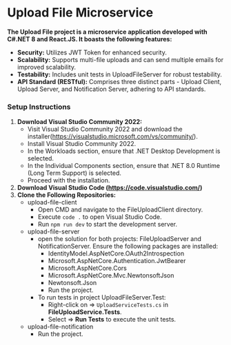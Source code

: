 # Upload File Microservice

**The Upload File project is a microservice application developed with C#.NET 8 and React.JS. It boasts the following features:**

* **Security:** Utilizes JWT Token for enhanced security.
* **Scalability:** Supports multi-file uploads and can send multiple emails for improved scalability.
* **Testability:** Includes unit tests in UploadFileServer for robust testability.
* **API Standard (RESTful):** Comprises three distinct parts - Upload Client, Upload Server, and Notification Server, adhering to API standards.

### Setup Instructions
1. **Download Visual Studio Community 2022:**
   - Visit Visual Studio Community 2022 and download the installer(https://visualstudio.microsoft.com/vs/community/).
   - Install Visual Studio Community 2022.
   - In the Workloads section, ensure that .NET Desktop Development is selected.
   - In the Individual Components section, ensure that .NET 8.0 Runtime (Long Term Support) is selected.
   - Proceed with the installation.
2. **Download Visual Studio Code (https://code.visualstudio.com/)**
3. **Clone the Following Repositories:**
   * upload-file-client
     * Open CMD and navigate to the FileUploadClient directory.
     * Execute `code .` to open Visual Studio Code.
     * Run `npm run dev` to start the development server.
   * upload-file-server
     * open the solution for both projects: FileUploadServer and NotificationServer. Ensure the following packages are installed:
       * IdentityModel.AspNetCore.OAuth2Introspection
       * Microsoft.AspNetCore.Authentication.JwtBearer
       * Microsoft.AspNetCore.Cors
       * Microsoft.AspNetCore.Mvc.NewtonsoftJson
       * Newtonsoft.Json
       * Run the project.
     * To run tests in project UploadFileServer.Test:
       * Right-click on => `UploadServiceTests.cs` in **FileUploadService.Tests**.
       * Select => **Run Tests** to execute the unit tests.
   * upload-file-notification
     * Run the project.

